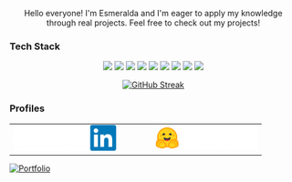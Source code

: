<p align="center">
Hello everyone! I'm Esmeralda and I'm eager to apply my knowledge through real projects. Feel free to check out my projects!
</p>

### Tech Stack
<p align="center">
  <img src="https://img.shields.io/badge/Python-3776AB?style=for-the-badge&logo=python&logoColor=white" />
  <img src="https://img.shields.io/badge/R-276DC3?style=for-the-badge&logo=r&logoColor=white" />
  <img src="https://img.shields.io/badge/Numpy-4974BF?style=for-the-badge&logo=numpy&logoColor=white" />
  <img src="https://img.shields.io/badge/Matplotlib-11557C?style=for-the-badge&logo=plotly&logoColor=white" />
  <img src="https://img.shields.io/badge/Scikit--Learn-5F8AA3?style=for-the-badge&logo=scikit-learn&logoColor=white" />
  <img src="https://img.shields.io/badge/SQL-4479A1?style=for-the-badge&logo=mysql&logoColor=white" />
  <img src="https://img.shields.io/badge/Excel-217346?style=for-the-badge&logo=microsoft-excel&logoColor=white" />
  <img src="https://img.shields.io/badge/PowerBI-6DB5A5?style=for-the-badge&logo=powerbi&logoColor=black" />
  <img src="https://img.shields.io/badge/Tableau-2d5579?style=for-the-badge&logo=tableau&logoColor=white" />
</p>

<div align="center">

[![GitHub Streak](https://streak-stats.demolab.com?user=iEsmeralda&theme=transparent&hide_border=true&short_numbers=true&date_format=j%20M%5B%20Y%5D&dates=8672B2&ring=382D46&stroke=362E48&sideNums=9C93EB&sideLabels=645AEB&fire=9C93EB&currStreakNum=9C93EB&currStreakLabel=645AEB)](https://git.io/streak-stats)
</div>

### Profiles
<table align="center">
  <tr>
    <td>
      <a href="https://www.linkedin.com/in/esmeralda-lopezs/" target="_blank" rel="noreferrer">
        <img src="https://raw.githubusercontent.com/iEsmeralda/iesmeralda.github.io/main/icons/linkedin-title.png" alt="LinkedIn" width="180"/>
      </a>
    </td>
    <td width="40"></td> <!-- espacio entre logos -->
    <td>
      <a href="https://huggingface.co/iEsmeralda" target="_blank" rel="noreferrer">
        <img src="https://raw.githubusercontent.com/iEsmeralda/iesmeralda.github.io/main/icons/huggingface-title.png" alt="Hugging Face" width="180"/>
      </a>
    </td>
  </tr>
</table>




<p align="center">
  
[![Portfolio](https://img.shields.io/badge/Visit%20My%20Portfolio-6D64B5?style=for-the-badge)](https://iesmeralda.github.io)
  
</p>






